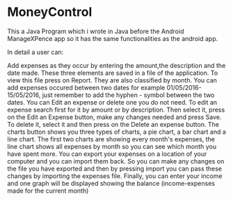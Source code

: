 # MoneyControl

This a Java Program which i wrote in Java before the Android ManageXPence app so it has the same functionalities as the android app.

In detail a user can: 

Add expenses as they occur by entering the amount,the description and the date made. These three elements are saved in a file of the 
application. 
To view this file press on Report. They are also classified by month. 
You can add expenses occured between two dates for example 01/05/2016-15/05/2016, just remember to add the hyphen - symbol between the two dates. 
You can Edit an expense or delete one you do not need. To edit an expense search first for it by amount or by description. Then select it, press on the Edit an Expense button, make any changes needed and press Save. To delete it, select it and then press on the Delete an expense button. 
The charts button shows you three types of charts, a pie chart, a bar chart and a line chart. The first two charts are showing every month's expenses, the line chart shows all expenses by month so you can see which month you have spent more. 
You can export your expenses on a location of your computer and you can import them back. So you can make any changes on the file you have exported and then by pressing import you can pass these changes by importing the expenses file. 
Finally, you can enter your income and one graph will be displayed showing the balance (income-expenses made for the current month)
